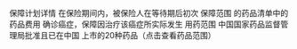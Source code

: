 保障计划详情
在保险期间内，被保险人在等待期后初次
保障范围
的药品清单中的药品费用
确诊癌症，保障因治疗该癌症所实际发生
用药范围
中国国家药品监督管理局批准且已在中国
上市的20种药品（点击查看药品范围）
